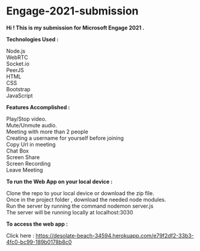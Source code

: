 # Engage-2021-submission

__Hi ! This is my submission for Microsoft Engage 2021 .__

__Technologies Used :__

Node.js   
WebRTC   
Socket.io   
PeerJS   
HTML   
CSS   
Bootstrap   
JavaScript   



__Features Accomplished :__

Play/Stop video.   
Mute/Unmute audio.   
Meeting with more than 2 people   
Creating a username for yourself before joining   
Copy Url in meeting   
Chat Box    
Screen Share    
Screen Recording     
Leave Meeting      



__To run the Web App on your local device :__

Clone the repo to your local device or download the zip file.    
Once in the project folder , download the needed node modules.    
Run the server by running the command nodemon server.js     
The server will be running locally at localhost:3030     



__To access the web app :__

Click here : https://desolate-beach-34594.herokuapp.com/e79f2df2-33b3-4fc0-bc99-189b0178b8c0
